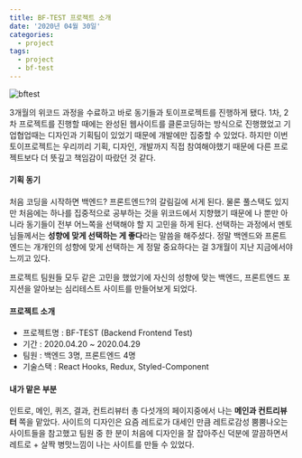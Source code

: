 ```yaml
---
title: BF-TEST 프로젝트 소개
date: '2020년 04월 30일'
categories:
  - project
tags:
  - project
  - bf-test
---
```


![bftest](/images/bftest.png)

3개월의 위코드 과정을 수료하고 바로 동기들과 토이프로젝트를 진행하게 됐다.
1차, 2차 프로젝트를 진행할 때에는 완성된 웹사이트를 클론코딩하는 방식으로 진행했었고 기업협업때는 디자인과 기획팀이 있었기 때문에 개발에만 집중할 수 있었다. 하지만 이번 토이프로젝트는 우리끼리 기획, 디자인, 개발까지 직접 참여해야했기 때문에 다른 프로젝트보다 더 뜻깊고 책임감이 따랐던 것 같다.

#### 기획 동기

처음 코딩을 시작하면 백엔드? 프론트엔드?의 갈림길에 서게 된다. 물론 풀스택도 있지만 처음에는 하나를 집중적으로 공부하는 것을 위코드에서 지향했기 때문에 나 뿐만 아니라 동기들이 전부 어느쪽을 선택해야 할 지 고민을 하게 된다. 선택하는 과정에서 멘토님들께서는 **성향에 맞게 선택하는 게 좋다**라는 말씀을 해주셨다. 정말 백엔드와 프론트엔드는 개개인의 성향에 맞게 선택하는 게 정말 중요하다는 걸 3개월이 지난 지금에서야 느끼고 있다.

프로젝트 팀원들 모두 같은 고민을 했었기에 자신의 성향에 맞는 백엔드, 프론트엔드 포지션을 알아보는 심리테스트 사이트를 만들어보게 되었다.

#### 프로젝트 소개

- 프로젝트명 : BF-TEST (Backend Frontend Test)
- 기간 : 2020.04.20 ~ 2020.04.29
- 팀원 : 백엔드 3명, 프론트엔드 4명
- 기술스택 : React Hooks, Redux, Styled-Component

#### 내가 맡은 부분

인트로, 메인, 퀴즈, 결과, 컨트리뷰터 총 다섯개의 페이지중에서 나는 **메인과 컨트리뷰터** 쪽을 맡았다. 사이트의 디자인은 요즘 레트로가 대세인 만큼 레트로감성 뿜뿜나오는 사이트들을 참고했고 팀원 중 한 분이 처음에 디자인을 잘 잡아주신 덕분에 깔끔하면서 레트로 + 살짝 병맛느낌이 나는 사이트를 만들 수 있었다.
